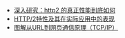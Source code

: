* [深入研究：http2 的真正性能到底如何](https://juejin.im/entry/58076f83bf22ec0064fa630b)
* [HTTP/2特性及其在实际应用中的表现](https://juejin.im/post/59e46b2651882578b8185a05#heading-26)
* [图解从URL到网页通信原理（TCP/IP）](https://juejin.im/post/5b1265edf265da6e155d45a9)